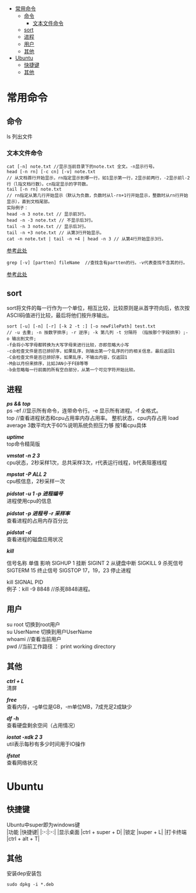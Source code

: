 - [常用命令](#常用命令)
  - [命令](#命令)
    - [文本文件命令](#文本文件命令)
  - [sort](#sort)
  - [进程](#进程)
  - [用户](#用户)
  - [其他](#其他)
- [Ubuntu](#ubuntu)
  - [快捷键](#快捷键)
  - [其他](#其他-1)

# 常用命令  


## 命令  
ls 列出文件  

### 文本文件命令  
```
cat [-n] note.txt //显示当前目录下的note.txt 全文。-n显示行号。  
head [-n rn] [-c cn] [-v] note.txt 
// 从文档首行开始显示，rn指定显示到哪一行，如1显示第一行，2显示前两行，-2显示前l-2行（l指文档行数）。cn指定显示的字符数。
tail [-n rn] note.txt 
// rn指定从第几行开始显示（默认为负数，负数时从l-rn+1行开始显示，整数时从rn行开始显示），直到文档尾部。
实际例子：
head -n 3 note.txt // 显示前3行。
head -n -3 note.txt // 不显示后3行。
tail -n 3 note.txt // 显示后3行。
tail -n +3 note.txt // 从第3行开始显示。
cat -n note.txt | tail -n +4 | head -n 3 // 从第4行开始显示3行。
```
[参考此处](https://www.cnblogs.com/yangliguo/p/8463131.html)  

```
grep [-v] [partten] fileName  //查找含有partten的行。-v代表查找不含其的行。  
```

[参考此处](https://www.cnblogs.com/sparkdev/p/11294517.html)  

## sort  
sort将文件的每一行作为一个单位，相互比较，比较原则是从首字符向后，依次按ASCII码值进行比较，最后将他们按升序输出。  
```
sort [-u] [-n] [-r] [-k 2 -t :] [-o newFilePath] test.txt 
// -u 去重; -n 按数字排序; -r 逆序; -k 第几列 -t 分隔符 （指按那个字段排序）;-o 输出到文件; 
-f会将小写字母都转换为大写字母来进行比较，亦即忽略大小写
-c会检查文件是否已排好序，如果乱序，则输出第一个乱序的行的相关信息，最后返回1
-C会检查文件是否已排好序，如果乱序，不输出内容，仅返回1
-M会以月份来排序，比如JAN小于FEB等等
-b会忽略每一行前面的所有空白部分，从第一个可见字符开始比较。

```



## 进程  

***ps && top***  
ps -ef  //显示所有命令，连带命令行。-e 显示所有进程。-f 全格式。  
top  //查看进程状态和cpu占用率内存占用率。
整机状态，cpu内存占用 load average 3数平均大于60%说明系统负担压力够 按1看cpu具体  

***uptime***   
top命令精简版  

***vmstat -n 2 3***   
cpu状态，2秒采样1次，总共采样3次，r代表运行线程，b代表阻塞线程  

***mpstat -P ALL 2***   
cpu核信息，2秒采样一次  

***pidstat -u 1 -p 进程编号***   
进程使用cpu的信息  

***pidstat -p 进程号 -r 采样率***   
查看进程的占用内存百分比  

***pidstat -d***   
查看进程的磁盘应用状况  

***kill***  

信号名称	单值	影响
SIGHUP	1	挂断
SIGINT	2	从键盘中断
SIGKILL	9	杀死信号
SIGTERM	15	终止信号
SIGSTOP	17，19，23	停止进程

kill SIGNAL PID  
例子：kill -9 8848  //杀死8848进程。  

## 用户  
su root  切换到root用户  
su UserName  切换到用户UserName  
whoami //查看当前用户  
pwd //当前工作路径 ： print working directory  


## 其他  

***ctrl + L***   
清屏  



***free***   
查看内存，-g单位是GB，-m单位MB，7成充足2成缺少  

***df -h***   
查看硬盘剩余空间（占用情况）  

***iostat -xdk 2 3***   
util表示每秒有多少时间用于IO操作  

***ifstat***   
查看网络状况  


# Ubuntu  

## 快捷键  

Ubuntu中super即为windows键  
|功能 |快捷键|
|:-:|:-:|
|显示桌面  |ctrl + super + D|
|锁定  |super + L|
|打卡终端  |ctrl + alt + T|

## 其他  

安装dep安装包  

    sudo dpkg -i *.deb


